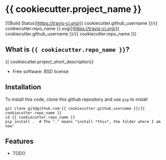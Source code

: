 # {{ cookiecutter.project_name }}

[![Build Status](https://travis-ci.org/{{ cookiecutter.github_username }}/{{ cookiecutter.repo_name }}.svg)](https://travis-ci.org/{{ cookiecutter.github_username }}/{{ cookiecutter.repo_name }})

## What is `{{ cookiecutter.repo_name }}`?

{{ cookiecutter.project_short_description}}

* Free software: BSD license

## Installation

To install this code, clone this github repository and use `pip` to install

    git clone git@github.com:{{ cookiecutter.github_username }}/{{ cookiecutter.repo_name }}
    cd {{ cookiecutter.repo_name }}
    pip install .  # The "." means "install *this*, the folder where I am now"


## Features

* TODO
